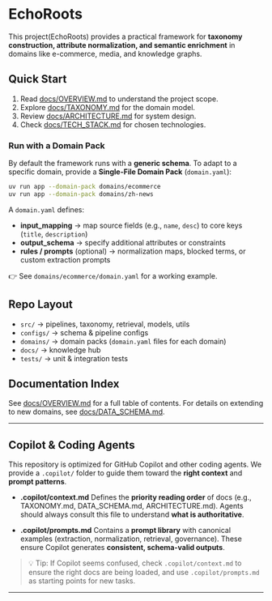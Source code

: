 # EchoRoots

This project(EchoRoots) provides a practical framework for **taxonomy construction, attribute normalization, and semantic enrichment** in domains like e-commerce, media, and knowledge graphs.

## Quick Start

1. Read [docs/OVERVIEW.md](docs/OVERVIEW.md) to understand the project scope.
2. Explore [docs/TAXONOMY.md](docs/TAXONOMY.md) for the domain model.
3. Review [docs/ARCHITECTURE.md](docs/ARCHITECTURE.md) for system design.
4. Check [docs/TECH\_STACK.md](docs/TECH_STACK.md) for chosen technologies.

### Run with a Domain Pack

By default the framework runs with a **generic schema**.
To adapt to a specific domain, provide a **Single-File Domain Pack** (`domain.yaml`):

```bash
uv run app --domain-pack domains/ecommerce
uv run app --domain-pack domains/zh-news
```

A `domain.yaml` defines:

* **input\_mapping** → map source fields (e.g., `name`, `desc`) to core keys (`title`, `description`)
* **output\_schema** → specify additional attributes or constraints
* **rules / prompts** (optional) → normalization maps, blocked terms, or custom extraction prompts

👉 See `domains/ecommerce/domain.yaml` for a working example.

## Repo Layout

* `src/` → pipelines, taxonomy, retrieval, models, utils
* `configs/` → schema & pipeline configs
* `domains/` → domain packs (`domain.yaml` files for each domain)
* `docs/` → knowledge hub
* `tests/` → unit & integration tests

## Documentation Index

See [docs/OVERVIEW.md](docs/OVERVIEW.md) for a full table of contents.
For details on extending to new domains, see [docs/DATA\_SCHEMA.md](docs/DATA_SCHEMA.md).

---

## Copilot & Coding Agents

This repository is optimized for GitHub Copilot and other coding agents.
We provide a `.copilot/` folder to guide them toward the **right context** and **prompt patterns**.

* **.copilot/context.md**
  Defines the **priority reading order** of docs (e.g., TAXONOMY.md, DATA\_SCHEMA.md, ARCHITECTURE.md).
  Agents should always consult this file to understand **what is authoritative**.

* **.copilot/prompts.md**
  Contains a **prompt library** with canonical examples (extraction, normalization, retrieval, governance).
  These ensure Copilot generates **consistent, schema-valid outputs**.

> 💡 Tip: If Copilot seems confused, check `.copilot/context.md` to ensure the right docs are being loaded, and use `.copilot/prompts.md` as starting points for new tasks.

---
